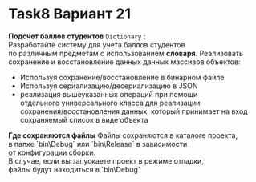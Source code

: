 # Task8 Вариант 21
<strong>Подсчет баллов студентов</strong> `Dictionary` :<br>
Разработайте систему для учета баллов студентов <br>
по различным предметам с использованием <strong>словаря</strong>.
Реализовать сохранение и восстановление данных данных массивов объектов:<br>
<ul>
  <li>Используя сохранение/восстановление в бинарном файле</li>
  <li>Используя сериализацию/десериализацию в JSON</li>
  <li>реализация вышеуказанных операций при помощи <br>
    отдельного универсального класса для реализации <br>
    сохранения/восстановления данных, который принимает на вход <br>
    сохраняемый список в виде объекта</li>
</ul>
<strong> Где сохраняются файлы</strong>
Файлы сохраняются в каталоге проекта,<br> 
в папке `bin\Debug` или `bin\Release` в зависимости <br>
от конфигурации сборки. <br>
В случае, если вы запускаете проект в режиме отладки, <br>
файлы будут находиться в `bin\Debug`
